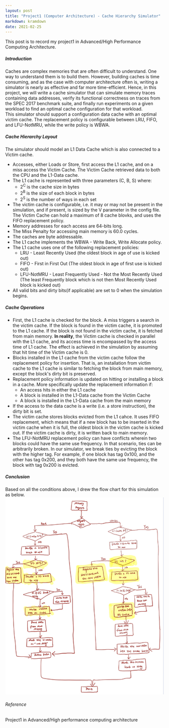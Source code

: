 ```yaml
---
layout: post
title: "Project1 (Computer Architecture) - Cache Hierarchy Simulator"
markdown: kramdown
date: 2021-02-25
---
```


This post is to record my project1 in Advanced/High Performance Computing Architecture.
##### Introduction
Caches are complex memories that are often difficult to understand. One way to understand them is to build them. However, building caches is time consuming, 
and as the case with computer architecture often is, writing a simulator is nearly as effective and far more time-efficient. Hence, in this project, we will write a cache simulator that can 
simulate memory traces containing data addresses, verify its functional correctness on traces from the SPEC 2017 benchmark suite, and finally run experiments on a given workload to find an optimal cache 
configuration for that workload.  
This simulator should support a configuration data cache with an optimal victim cache. The replacement policy is configurable between LRU, FIFO, and LFU-NotMRU, while the write policy is WBWA.
##### Cache Hierarchy Layout
The simulator should model an L1 Data Cache which is also connected to a Victim cache.
* Accesses, either Loads or Store, first access the L1 cache, and on a miss access the Victim Cache. The Victim Cache retrieved data to both the CPU and the L1-Data cache.
* The L1 cache is represented with three parameters (C, B, S) where: 
    * 2<sup>C</sup> is the cache size in bytes
    * 2<sup>B</sup> is the size of each block in bytes
    * 2<sup>S</sup> is the number of ways in each set
* The victim cache is configurable, i.e. it may or may not be present in the simulation, and if present, is sized by the V parameter in the config file. The Victim Cache can hold a maximum of 8 cache blovks,
 and uses the FIFO replacement policy.
* Memory addresses for each access are 64-bits long.
* The Miss Penalty for accessing main memory is 60.0 cycles.
* The caches are byte addressable.
* The L1 cache implements the WBWA - Write Back, Write Allocate policy.
* The L1 cache uses one of the following replacement policies:
    * LRU - Least Recently Used (the oldest block in age of use is kicked out)
    * FIFO - First in First Out (The oldest block in age of first use is kicked out)
    * LFU-NotMRU - Least Frequently Used - Not the Most Recently Used (The least Frequently block which is not then Most Recently Used block is kicked out)
* All valid bits and dirty bits(if applicable) are set to 0 when the simulation begins.

##### Cache Operations
* First, the L1 cache is checked for the block. A miss triggers a search in the victim cache. If the block is found in the victim cache, it is promoted 
to the L1 cache. If the block is not found in the victim cache, it is fetched from main memory. <b>In reality</b>, the Victim cache is checked in parallel with the L1 cache, 
and its access time is encompassed by the access time of L1 cache. The effect is achieved in the simulation by assuming that hit time of the Victim cache is 0.
* Blocks installed in the L1 cache from the victim cache follow the replacement policy for insertion. That is, an installation from victim cache to the L1 cache is similar to 
fetching the block from main memory, except the block's dirty bit is preserved.
* Replacement policy information is updated on hitting or installing a block in a cache. More specifically update the replacement information if:
    * An access hits in either the L1 cache
    * A block is installed in the L1-Data cache from the Victim Cache
    * A block is installed in the L1-Data cache from the main memory
* If the access to the data cache is a write (i.e. a store instruction), the dirty bit is set.
* The victim cache stores blocks evicted from the L1 cahce. It uses FIFO replacement, which means that if a new block has to be inserted in the victim cache when it is full, the oldest block in the victim cache is kicked out.
If the victim cache is dirty, it is written back to main memory.
* The LFU-NotMRU replacement policy can have conflicts wherein two blocks could have
the same use frequency. In that scenario, ties can be arbitrarily broken. In our simulator,
we break ties by evicting the block with the higher tag. For example, if one block has tag
0x100, and the other has tag 0x200, and they both have the same use frequency, the block
with tag 0x200 is evicted.
               
##### Conclusion
Based on all the conditions above, I drew the flow chart for this simulation as below.
<img  class="img-content" alt="Cache Layout" width="600"  src="/assets/img/L1-Victim_Cache.jpg">

###### Reference  
Project1 in Advanced/High performance computing architecture